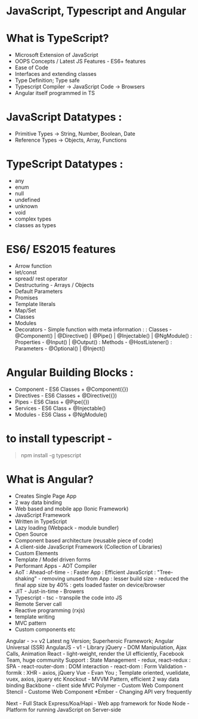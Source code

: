 # JavaScript, Typescript and Angular

# What is TypeScript?
- Microsoft Extension of JavaScript
- OOPS Concepts / Latest JS Features - ES6+ features
- Ease of Code
- Interfaces and extending classes
- Type Definition; Type safe
- Typescript Compiler -> JavaScript Code -> Browsers
- Angular itself programmed in TS

# JavaScript Datatypes :
- Primitive Types -> String, Number, Boolean, Date
- Reference Types -> Objects, Array, Functions

# TypeScript Datatypes :
- any
- enum
- null
- undefined
- unknown
- void
- complex types
- classes as types

# ES6/ ES2015 features
- Arrow function
- let/const 
- spread/ rest operator
- Destructuring - Arrays / Objects
- Default Parameters
- Promises
- Template literals
- Map/Set
- Classes
- Modules
- Decorators - Simple function with meta information :
    : Classes - @Component() | @Directive() | @Pipe() | @Injectable() | @NgModule()
    : Properties - @Input() | @Output()
    : Methods - @HostListener()
    : Parameters - @Optional() | @Inject()

# Angular Building Blocks :
- Component - ES6 Classes + @Component({})
- Directives - ES6 Classes + @Directive({})
- Pipes - ES6 Class + @Pipe({})
- Services - ES6 Class + @Injectable()
- Modules - ES6 Class + @NgModule()

# to install typescript -
> npm install -g typescript


# What is Angular?
- Creates Single Page App
- 2 way data binding
- Web based and mobile app (Ionic Framework)
- JavaScript Framework
- Written in TypeScript
- Lazy loading (Webpack - module bundler)
- Open Source
- Component based architecture (reusable piece of code)
- A client-side JavaScript Framework (Collection of Libraries)
- Custom Elements <product-detail></product-detail>
- Template / Model driven forms
- Performant Apps - AOT Compiler
- AoT : Ahead-of-time - 
    : Faster App
    : Efficient JavaScript
    : "Tree-shaking" - removing unused from App
    : lesser build size - reduced the final app size by 40%
    : gets loaded faster on device/browser
- JIT - Just-in-time - Browers
- Typescript - tsc - transpile the code into JS
- Remote Server call
- Reactive programming (rxjs)
- template writing
- MVC pattern
- Custom components etc



Angular - >= v2 Latest ng Version; Superheroic Framework; Angular Universal (SSR)
AngularJS - v1 - Library
jQuery - DOM Manipulation, Ajax Calls, Animation
React - light-weight, render the UI efficiently, Facebook Team, huge community Support
    : State Management - redux, react-redux
    : SPA - react-router-dom
    : DOM interaction - react-dom
    : Form Validation - formik
    : XHR - axios, jQuery
Vue - Evan You ; Template oriented, vuelidate, vuex, axios, jquery etc
Knockout - MVVM Pattern, efficient 2 way data binding
Backbone - client side MVC
Polymer - Custom Web Component
Stencil - Custome Web Component
*Ember - Changing API very frequently

Next - Full Stack
Express/Koa/Hapi - Web app framework for Node
Node - Platform for running JavaScript on Server-side